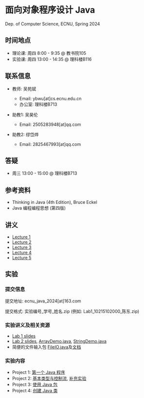 # 面向对象程序设计 Java

Dep. of Computer Science, ECNU, Spring 2024

## 时间地点

* 理论课: 周四 8:00 - 9:35 @ 教书院105
* 实验课: 周四 13:00 - 14:35 @ 理科楼B116

## 联系信息

* 教师: 吴苑斌
  * Email: ybwu\[at\]cs.ecnu.edu.cn
  * 办公室: 理科楼B713

* 助教1: 吴昊伦
  * Email: 2505283948\[at\]qq.com

* 助教2: 缪岱烨
  * Email: 2825467993\[at\]qq.com

## 答疑

* 周三 13:00 - 15:00 @ 理科楼B713

## 参考资料

* Thinking in Java (4th Edition), Bruce Eckel
* Java 编程编程思想 (第四版)

## 讲义

* [Lecture 1](slides/lecture1.pdf)
* [Lecture 2](slides/lecture2.pdf)
* [Lecture 3](slides/lecture3.pdf)
* [Lecture 4](slides/lecture4.pdf)
* [Lecture 5](slides/lecture5.pdf)

## 实验

### 提交信息

提交地址: ecnu_java_2024\[at\]163.com 

提交格式: 实验编号_学号_姓名.zip (例如: Lab1_10215102000_陈东.zip)

### 实验讲义及相关资源

- [Lab 1 slides](slides/Lab1.pdf)
- [Lab 2 slides](slides/Lab2.pdf), [ArrayDemo.java](ref_source/ArrayDemo.java), [StringDemo.java](ref_source/StringDemo.java)
- 简便的文件输入包 [FileIO.java](ref_source/FileIO/FileIO.java)及[文档](ref_source/FileIO/doc/index.html)

### 实验内容

* Project 1: [第一个 Java 程序](../projects/first_java/README.md)
* Project 2: [基本类型与控制流](../projects/primitive_ctlflow/README.md), [补充实验](../projects/familiar_with_toolkits/README.md)
* Project 3: [使用 Java 包](../projects/use_data_types/README.md)
* Project 4: [创建 Java 类](../projects/build_data_types/README.md)
<!--
* Project 5: [继承与组合](../projects/inheritance/README.md)
* Project 6: [接口](../projects/interface/README.md) (资源： [链表](ref_source/tutorial_LinkedList.pdf), [MyList.java](ref_source/MyList.java))
* Project 7: [容器与I/O](../projects/container_io/README.md)
-->
